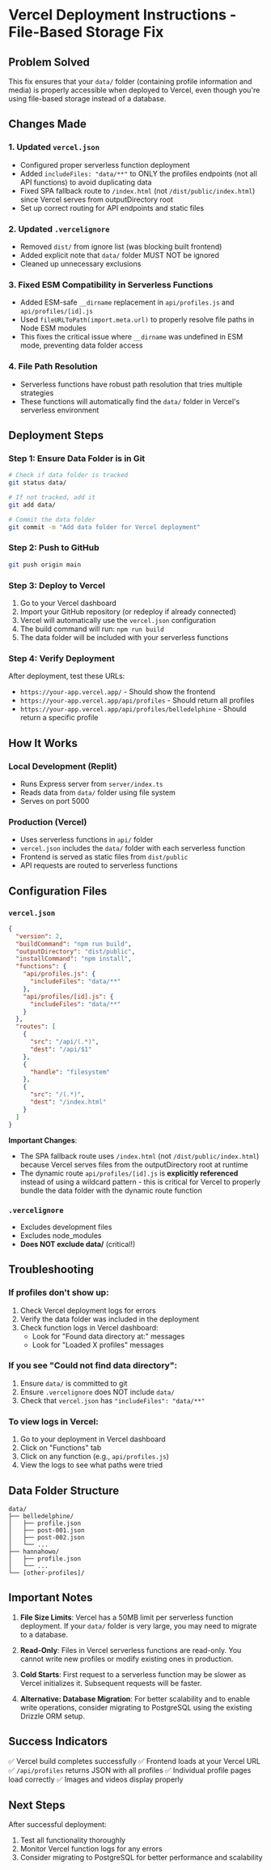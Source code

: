 # Vercel Deployment Instructions - File-Based Storage Fix

## Problem Solved
This fix ensures that your `data/` folder (containing profile information and media) is properly accessible when deployed to Vercel, even though you're using file-based storage instead of a database.

## Changes Made

### 1. Updated `vercel.json`
- Configured proper serverless function deployment
- Added `includeFiles: "data/**"` to ONLY the profiles endpoints (not all API functions) to avoid duplicating data
- Fixed SPA fallback route to `/index.html` (not `/dist/public/index.html`) since Vercel serves from outputDirectory root
- Set up correct routing for API endpoints and static files

### 2. Updated `.vercelignore`
- Removed `dist/` from ignore list (was blocking built frontend)
- Added explicit note that `data/` folder MUST NOT be ignored
- Cleaned up unnecessary exclusions

### 3. Fixed ESM Compatibility in Serverless Functions
- Added ESM-safe `__dirname` replacement in `api/profiles.js` and `api/profiles/[id].js`
- Used `fileURLToPath(import.meta.url)` to properly resolve file paths in Node ESM modules
- This fixes the critical issue where `__dirname` was undefined in ESM mode, preventing data folder access

### 4. File Path Resolution
- Serverless functions have robust path resolution that tries multiple strategies
- These functions will automatically find the `data/` folder in Vercel's serverless environment

## Deployment Steps

### Step 1: Ensure Data Folder is in Git
```bash
# Check if data folder is tracked
git status data/

# If not tracked, add it
git add data/

# Commit the data folder
git commit -m "Add data folder for Vercel deployment"
```

### Step 2: Push to GitHub
```bash
git push origin main
```

### Step 3: Deploy to Vercel
1. Go to your Vercel dashboard
2. Import your GitHub repository (or redeploy if already connected)
3. Vercel will automatically use the `vercel.json` configuration
4. The build command will run: `npm run build`
5. The data folder will be included with your serverless functions

### Step 4: Verify Deployment
After deployment, test these URLs:
- `https://your-app.vercel.app/` - Should show the frontend
- `https://your-app.vercel.app/api/profiles` - Should return all profiles
- `https://your-app.vercel.app/api/profiles/belledelphine` - Should return a specific profile

## How It Works

### Local Development (Replit)
- Runs Express server from `server/index.ts`
- Reads data from `data/` folder using file system
- Serves on port 5000

### Production (Vercel)
- Uses serverless functions in `api/` folder
- `vercel.json` includes the `data/` folder with each serverless function
- Frontend is served as static files from `dist/public`
- API requests are routed to serverless functions

## Configuration Files

### `vercel.json`
```json
{
  "version": 2,
  "buildCommand": "npm run build",
  "outputDirectory": "dist/public",
  "installCommand": "npm install",
  "functions": {
    "api/profiles.js": {
      "includeFiles": "data/**"
    },
    "api/profiles/[id].js": {
      "includeFiles": "data/**"
    }
  },
  "routes": [
    {
      "src": "/api/(.*)",
      "dest": "/api/$1"
    },
    {
      "handle": "filesystem"
    },
    {
      "src": "/(.*)",
      "dest": "/index.html"
    }
  ]
}
```

**Important Changes**:
- The SPA fallback route uses `/index.html` (not `/dist/public/index.html`) because Vercel serves files from the outputDirectory root at runtime
- The dynamic route `api/profiles/[id].js` is **explicitly referenced** instead of using a wildcard pattern - this is critical for Vercel to properly bundle the data folder with the dynamic route function

### `.vercelignore`
- Excludes development files
- Excludes node_modules
- **Does NOT exclude data/** (critical!)

## Troubleshooting

### If profiles don't show up:
1. Check Vercel deployment logs for errors
2. Verify the data folder was included in the deployment
3. Check function logs in Vercel dashboard:
   - Look for "Found data directory at:" messages
   - Look for "Loaded X profiles" messages

### If you see "Could not find data directory":
1. Ensure `data/` is committed to git
2. Ensure `.vercelignore` does NOT include `data/`
3. Check that `vercel.json` has `"includeFiles": "data/**"`

### To view logs in Vercel:
1. Go to your deployment in Vercel dashboard
2. Click on "Functions" tab
3. Click on any function (e.g., `api/profiles.js`)
4. View the logs to see what paths were tried

## Data Folder Structure
```
data/
├── belledelphine/
│   ├── profile.json
│   ├── post-001.json
│   ├── post-002.json
│   └── ...
├── hannahowo/
│   ├── profile.json
│   └── ...
└── [other-profiles]/
```

## Important Notes

1. **File Size Limits**: Vercel has a 50MB limit per serverless function deployment. If your `data/` folder is very large, you may need to migrate to a database.

2. **Read-Only**: Files in Vercel serverless functions are read-only. You cannot write new profiles or modify existing ones in production.

3. **Cold Starts**: First request to a serverless function may be slower as Vercel initializes it. Subsequent requests will be faster.

4. **Alternative: Database Migration**: For better scalability and to enable write operations, consider migrating to PostgreSQL using the existing Drizzle ORM setup.

## Success Indicators

✅ Vercel build completes successfully
✅ Frontend loads at your Vercel URL
✅ `/api/profiles` returns JSON with all profiles
✅ Individual profile pages load correctly
✅ Images and videos display properly

## Next Steps

After successful deployment:
1. Test all functionality thoroughly
2. Monitor Vercel function logs for any errors
3. Consider migrating to PostgreSQL for better performance and scalability
